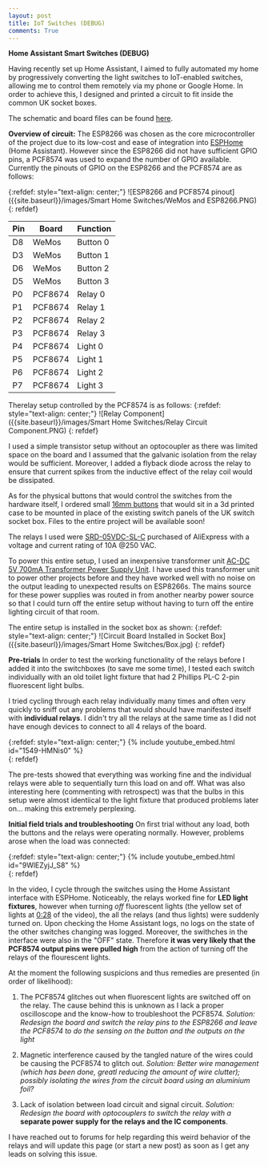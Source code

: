 ```yaml
---
layout: post
title: IoT Switches (DEBUG)
comments: True
---
```


**Home Assistant Smart Switches (DEBUG)**

Having recently set up Home Assistant, I aimed to fully automated my home by progressively converting the light switches to IoT-enabled switches, allowing me to control them remotely via my phone or Google Home. In order to achieve this, I designed and printed a circuit to fit inside the common UK socket boxes. 

The schematic and board files can be found [here](https://drive.google.com/drive/folders/12wY9pp_yQqgvI-wGeNEvtgR5eF559LbE?usp=sharing).

**Overview of circuit:**
The ESP8266 was chosen as the core microcontroller of the project due to its low-cost and ease of integration into [ESPHome](https://esphome.io/) (Home Assistant).
However since the ESP8266 did not have sufficient GPIO pins, a PCF8574 was used to expand the number of GPIO available. 
Currently the pinouts of GPIO on the ESP8266 and the PCF8574 are as follows: 

{:refdef: style="text-align: center;"}
![ESP8266 and PCF8574 pinout]({{site.baseurl}}/images/Smart Home Switches/WeMos and ESP8266.PNG)
{: refdef}

|Pin |Board   |Function |
|----|--------|---------|
|D8  |WeMos   |Button 0 |
|D3  |WeMos   |Button 1 |
|D6  |WeMos   |Button 2 |
|D5  |WeMos   |Button 3 |
|P0  |PCF8674 |Relay 0  |
|P1  |PCF8674 |Relay 1  |
|P2  |PCF8674 |Relay 2  |
|P3  |PCF8674 |Relay 3  |
|P4  |PCF8674 |Light 0  |
|P5  |PCF8674 |Light 1  |
|P6  |PCF8674 |Light 2  |
|P7  |PCF8674 |Light 3  |

Therelay setup controlled by the PCF8574 is as follows:
{:refdef: style="text-align: center;"}
![Relay Component]({{site.baseurl}}/images/Smart Home Switches/Relay Circuit Component.PNG)
{: refdef}

I used a simple transistor setup without an optocoupler as there was limited space on the board and I assumed that the galvanic isolation from the relay would be sufficient. Moreover, I added a flyback diode across the relay to ensure that current spikes from the inductive effect of the relay coil would be dissipated. 

As for the physical buttons that would control the switches from the hardware itself, I ordered small [16mm buttons](https://www.aliexpress.com/item/32896357009.html?spm=a2g0s.9042311.0.0.27424c4dng17cv) that would sit in a 3d printed case to be mounted in place of the existing switch panels of the UK switch socket box. Files to the entire project will be available soon! 

The relays I used were [SRD-05VDC-SL-C](https://www.aliexpress.com/item/4000917645316.html?spm=a2g0s.9042311.0.0.27424c4dMXmNxu) purchased of AliExpress with a voltage and current rating of 10A @250 VAC. 

To power this entire setup, I used an inexpensive transformer unit [AC-DC 5V 700mA Transformer Power Supply Unit](https://www.aliexpress.com/item/33012749903.html?spm=a2g0s.9042311.0.0.27424c4d3PbPY4). I have used this transformer unit to power other projects before and they have worked well with no noise on the output leading to unexpected results on ESP8266s. The mains source for these power supplies was routed in from another nearby power source so that I could turn off the entire setup without having to turn off the entire lighting circuit of that room. 

The entire setup is installed in the socket box as shown: 
{:refdef: style="text-align: center;"}
![Circuit Board Installed in Socket Box]({{site.baseurl}}/images/Smart Home Switches/Box.jpg)
{: refdef}

**Pre-trials**
In order to test the working functionality of the relays before I added it into the switchboxes (to save me some time), I tested each switch individually with an old toilet light fixture that had 2 Phillips PL-C 2-pin fluorescent light bulbs. 

I tried cycling through each relay individually many times and often very quickly to sniff out any problems that would should have manifested itself with **individual relays**. I didn't try all the relays at the same time as I did not have enough devices to connect to all 4 relays of the board. 

{:refdef: style="text-align: center;"}
{% include youtube_embed.html id="1549-HMNis0" %}  
{: refdef}

The pre-tests showed that everything was working fine and the individual relays were able to sequentially turn this load on and off. What was also interesting here (commenting with retrospect) was that the bulbs in this setup were almost identiical to the light fixture that produced problems later on... making this extremely perplexing. 

**Initial field trials and troubleshooting**
On first trial without any load, both the buttons and the relays were operating normally. However, problems arose when the load was connected: 

{:refdef: style="text-align: center;"}
{% include youtube_embed.html id="9WlEZyjJ_S8" %}  
{: refdef}

In the video, I cycle through the switches using the Home Assistant interface with ESPHome. Noticeably, the relays worked fine for **LED light fixtures**, however when turning _off_ fluorescent lights (the yellow set of lights at [0:28](https://youtu.be/9WlEZyjJ_S8?t=28) of the video), the all the relays (and thus lights) were suddenly turned on. Upon checking the Home Assistant logs, no logs on the state of the other switches changing was logged. Moreover, the swithches in the interface were also in the "OFF" state. Therefore **it was very likely that the PCF8574 output pins were pulled high** from the action of turning off the relays of the flourescent lights. 

At the moment the following suspicions and thus remedies are presented (in order of likelihood):

1. The PCF8574 glitches out when fluorescent lights are switched off on the relay. The cause behind this is unknown as I lack a proper oscilloscope and the know-how to troubleshoot the PCF8574. 
_Solution: Redesign the board and switch the relay pins to the ESP8266 and leave the PCF8574 to do the sensing on the button and the outputs on the light_

2. Magnetic interference caused by the tangled nature of the wires could be causing the PCF8574 to glitch out.
_Solution: Better wire management (which has been done, greatl reducing the amount of wire clutter); possibly isolating the wires from the circuit board using an aluminium foil?_

3. Lack of isolation between load circuit and signal circuit. 
_Solution: Redesign the board with optocouplers to switch the relay with a_ **separate power supply for the relays and the IC components**.

I have reached out to forums for help regarding this weird behavior of the relays and will update this page (or start a new post) as soon as I get any leads on solving this issue.
